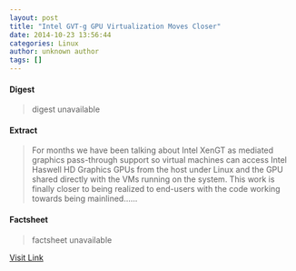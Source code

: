 ```yaml
---
layout: post
title: "Intel GVT-g GPU Virtualization Moves Closer"
date: 2014-10-23 13:56:44
categories: Linux
author: unknown author
tags: []
---
```



#### Digest
>digest unavailable

#### Extract
>For months we have been talking about Intel XenGT as mediated graphics pass-through support so virtual machines can access Intel Haswell HD Graphics GPUs from the host under Linux and the GPU shared directly with the VMs running on the system. This work is finally closer to being realized to end-users with the code working towards being mainlined......

#### Factsheet
>factsheet unavailable

[Visit Link](http://www.phoronix.com/vr.php?view=MTgyMTE)


